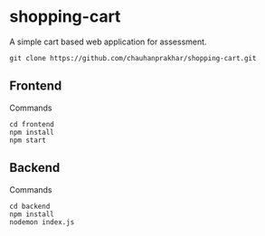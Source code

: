 # shopping-cart
A simple cart based web application for assessment.
 ```shell
git clone https://github.com/chauhanprakhar/shopping-cart.git
```
## Frontend
Commands
 ```shell
 cd frontend
 npm install
 npm start
```

## Backend
Commands
 ```shell
 cd backend
 npm install
 nodemon index.js
```
